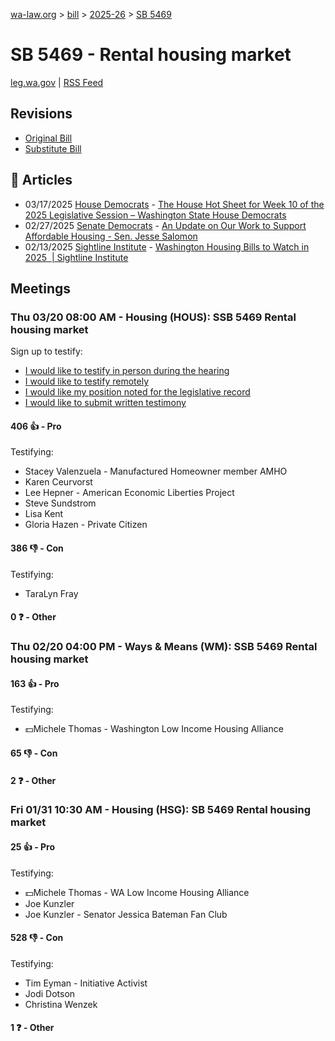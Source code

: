 [wa-law.org](/) > [bill](/bill/) > [2025-26](/bill/2025-26/) > [SB 5469](/bill/2025-26/sb/5469/)

# SB 5469 - Rental housing market
[leg.wa.gov](https://app.leg.wa.gov/billsummary?BillNumber=5469&Year=2025&Initiative=false) | [RSS Feed](./rss.xml)

## Revisions
* [Original Bill](1/)
* [Substitute Bill](S/)

## 📰 Articles
* 03/17/2025 [House Democrats](/org/house_democrats/) - [The House Hot Sheet for Week 10 of the 2025 Legislative Session – Washington State House Democrats](https://housedemocrats.wa.gov/blog/2025/03/17/the-house-hot-sheet-for-week-10-of-the-2025-legislative-session/#:~:text=SSB%205469)
* 02/27/2025 [Senate Democrats](/org/senate_democrats/) - [An Update on Our Work to Support Affordable Housing - Sen. Jesse Salomon](https://senatedemocrats.wa.gov/salomon/2025/02/26/heres-how-im-working-to-make-housing-more-affordable/#:~:text=SB%205469)
* 02/13/2025 [Sightline Institute](/org/sightline_institute/) - [Washington Housing Bills to Watch in 2025  | Sightline Institute](https://www.sightline.org/2025/02/13/washington-housing-bills-to-watch-in-2025/#:~:text=SB%205469)

## Meetings
### Thu 03/20 08:00 AM - Housing (HOUS): SSB 5469 Rental housing market
Sign up to testify:
* [I would like to testify in person during the hearing](https://app.leg.wa.gov/csi/Testifier/Add?chamber=House&mId=33023&aId=165947&caId=26603&tId=1)
* [I would like to testify remotely](https://app.leg.wa.gov/csi/Testifier/Add?chamber=House&mId=33023&aId=165947&caId=26603&tId=2)
* [I would like my position noted for the legislative record](https://app.leg.wa.gov/csi/Testifier/Add?chamber=House&mId=33023&aId=165947&caId=26603&tId=3)
* [I would like to submit written testimony](https://app.leg.wa.gov/csi/Testifier/Add?chamber=House&mId=33023&aId=165947&caId=26603&tId=4)

#### 406 👍 - Pro
Testifying:
* Stacey Valenzuela - Manufactured Homeowner member AMHO
* Karen Ceurvorst
* Lee Hepner - American Economic Liberties Project
* Steve Sundstrom
* Lisa Kent
* Gloria Hazen - Private Citizen

#### 386 👎 - Con
Testifying:
* TaraLyn Fray

#### 0 ❓ - Other

### Thu 02/20 04:00 PM - Ways & Means (WM): SSB 5469 Rental housing market
#### 163 👍 - Pro
Testifying:
* 💵Michele Thomas - Washington Low Income Housing Alliance

#### 65 👎 - Con

#### 2 ❓ - Other

### Fri 01/31 10:30 AM - Housing (HSG): SB 5469 Rental housing market
#### 25 👍 - Pro
Testifying:
* 💵Michele Thomas - WA Low Income Housing Alliance
* Joe Kunzler
* Joe Kunzler - Senator Jessica Bateman Fan Club

#### 528 👎 - Con
Testifying:
* Tim Eyman - Initiative Activist
* Jodi Dotson
* Christina Wenzek

#### 1 ❓ - Other
